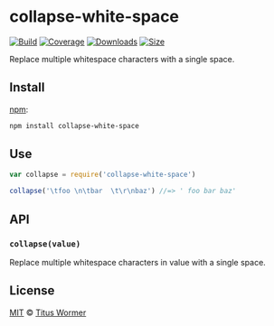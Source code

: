 ﻿# collapse-white-space

[![Build][build-badge]][build]
[![Coverage][coverage-badge]][coverage]
[![Downloads][downloads-badge]][downloads]
[![Size][size-badge]][size]

Replace multiple whitespace characters with a single space.

## Install

[npm][]:

```sh
npm install collapse-white-space
```

## Use

```js
var collapse = require('collapse-white-space')

collapse('\tfoo \n\tbar  \t\r\nbaz') //=> ' foo bar baz'
```

## API

### `collapse(value)`

Replace multiple whitespace characters in value with a single space.

## License

[MIT][license] © [Titus Wormer][author]

<!-- Definitions -->

[build-badge]: https://img.shields.io/travis/wooorm/collapse-white-space.svg

[build]: https://travis-ci.org/wooorm/collapse-white-space

[coverage-badge]: https://img.shields.io/codecov/c/github/wooorm/collapse-white-space.svg

[coverage]: https://codecov.io/github/wooorm/collapse-white-space

[downloads-badge]: https://img.shields.io/npm/dm/collapse-white-space.svg

[downloads]: https://www.npmjs.com/package/collapse-white-space

[size-badge]: https://img.shields.io/bundlephobia/minzip/collapse-white-space.svg

[size]: https://bundlephobia.com/result?p=collapse-white-space

[npm]: https://docs.npmjs.com/cli/install

[license]: license

[author]: https://wooorm.com
